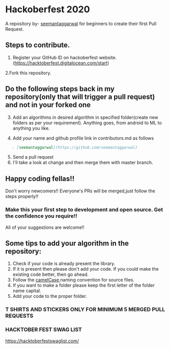 # Hackoberfest 2020
A repository by- [seemantaggarwal](https://github.com/seemantaggarwal) for beginners to create their first Pull Request.

## Steps to contribute.
1. Register your GitHub ID on hackoberfest website. (https://hacktoberfest.digitalocean.com/start)

  2.Fork this repository.

## Do the following steps back in my repository(only that will trigger a pull request) and not in your forked one

3. Add an algorithms in desired algorithm in specified folder(create new folders as per your requirement). Anything goes, from android to ML to anything you like.

4. Add your name and github profile link in contributors.md as follows
```markdown
   - [seemantaggarwal](https://github.com/seemantaggarwal)
   ```
5. Send a pull request
6. I'll take a look at change and then merge them with master branch.

## Happy coding fellas!!

Don't worry newcomers!! Everyone's PRs will be merged,just follow the steps properly!!
### Make this your first step to development and open source. Get the confidence you require!!

All of your suggestions are welcome!!

## Some tips to add your algorithm in the repository:
1. Check if your code is already present the library.
2. If it is present then please don't add your code. If you could make the existing code better, then go ahead.
3. Follow the <a href = "https://en.wikipedia.org/wiki/Camel_case">camelCase </a> naming convention for source files.
4. If you want to make a folder please keep the first letter of the folder name capital.
5. Add your code to the proper folder.
 ### T SHIRTS AND STICKERS ONLY FOR MINIMUM 5 MERGED PULL REQUESTS 

### HACKTOBER FEST SWAG LIST
https://hacktoberfestswaglist.com/
